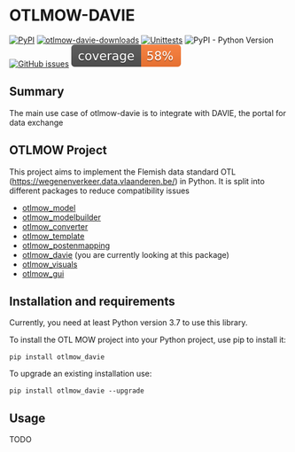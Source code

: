 # OTLMOW-DAVIE
[![PyPI](https://img.shields.io/pypi/v/otlmow-davie?label=latest%20release)](https://pypi.org/project/otlmow-davie/)
[![otlmow-davie-downloads](https://img.shields.io/pypi/dm/otlmow-davie)](https://pypi.org/project/otlmow-davie/)
[![Unittests](https://github.com/davidvlaminck/OTLMOW-DAVIE/actions/workflows/unittest.yml/badge.svg)](https://github.com/davidvlaminck/OTLMOW-DAVIE/actions/workflows/unittest.yml)
![PyPI - Python Version](https://img.shields.io/pypi/pyversions/otlmow-davie)
[![GitHub issues](https://img.shields.io/github/issues/davidvlaminck/OTLMOW-DAVIE)](https://github.com/davidvlaminck/OTLMOW-DAVIE/issues)
[![coverage](https://github.com/davidvlaminck/OTLMOW-DAVIE/blob/master/UnitTests/coverage.svg)](https://htmlpreview.github.io/?https://github.com/davidvlaminck/OTLMOW-DAVIE/blob/master/UnitTests/htmlcov/index.html)

## Summary
The main use case of otlmow-davie is to integrate with DAVIE, the portal for data exchange 

## OTLMOW Project 
This project aims to implement the Flemish data standard OTL (https://wegenenverkeer.data.vlaanderen.be/) in Python.
It is split into different packages to reduce compatibility issues
- [otlmow_model](https://github.com/davidvlaminck/OTLMOW-Model)
- [otlmow_modelbuilder](https://github.com/davidvlaminck/OTLMOW-ModelBuilder)
- [otlmow_converter](https://github.com/davidvlaminck/OTLMOW-Converter)
- [otlmow_template](https://github.com/davidvlaminck/OTLMOW-Template)
- [otlmow_postenmapping](https://github.com/davidvlaminck/OTLMOW-PostenMapping)
- [otlmow_davie](https://github.com/davidvlaminck/OTLMOW-DAVIE) (you are currently looking at this package)
- [otlmow_visuals](https://github.com/davidvlaminck/OTLMOW-Visuals)
- [otlmow_gui](https://github.com/davidvlaminck/OTLMOW-GUI)



## Installation and requirements
Currently, you need at least Python version 3.7 to use this library.

To install the OTL MOW project into your Python project, use pip to install it:
``` 
pip install otlmow_davie
```
To upgrade an existing installation use:
``` 
pip install otlmow_davie --upgrade
```

## Usage
TODO
